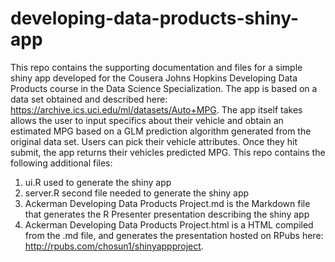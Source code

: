 developing-data-products-shiny-app
==================================

This repo contains the supporting documentation and files for a simple shiny app developed for the Cousera Johns Hopkins Developing Data Products course in the Data Science Specialization. The app is based on a data set obtained and described here: https://archive.ics.uci.edu/ml/datasets/Auto+MPG.  The app itself takes allows the user to input specifics about their vehicle and obtain an estimated MPG based on a GLM prediction algorithm generated from the original data set.  Users can pick their vehicle attributes.  Once they hit submit, the app returns their vehicles predicted MPG.  This repo contains the following additional files:

1. ui.R used to generate the shiny app
2. server.R second file needed to generate the shiny app
3. Ackerman Developing Data Products Project.md is the Markdown file that generates the R Presenter presentation describing the shiny app
4. Ackerman Developing Data Products Project.html is a HTML compiled from the .md file, and generates the presentation hosted on RPubs here: http://rpubs.com/chosun1/shinyappproject.
